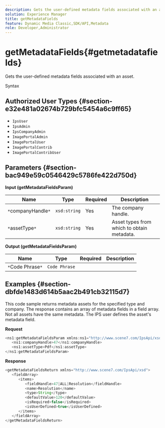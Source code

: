 ```yaml
---
description: Gets the user-defined metadata fields associated with an asset.
solution: Experience Manager
title: getMetadataFields
feature: Dynamic Media Classic,SDK/API,Metadata
role: Developer,Administrator
---
```


# getMetadataFields{#getmetadatafields}

Gets the user-defined metadata fields associated with an asset.

 Syntax 

## Authorized User Types {#section-e32e481a02674b729bfc5454a6c9ff65}

* `IpsUser` 
* `IpsAdmin` 
* `IpsCompanyAdmin` 
* `ImagePortalAdmin` 
* `ImagePortalUser` 
* `ImagePortalContrib` 
* `ImagePortalContribUser`

## Parameters {#section-bac949e59c0546429c5786fe422d750d}

**Input (getMetadataFieldsParam)** 

|  Name  | Type  | Required  | Description  |
|---|---|---|---|
|  `*`companyHandle`*`  | `xsd:string`  | Yes  | The company handle.  |
|  `*`assetType`*`  | `xsd:string`  | Yes  | Asset types from which to obtain metadata.  |

**Output (getMetadataFieldsParam)** 

|  Name  | Type  | Required  | Description  |
|---|---|---|---|
|  `*`Code Phrase`*`  | `Code Phrase`  |  |  |

## Examples {#section-dbfde1483d614b5aac2b491cb32115d7}

This code sample returns metadata assets for the specified type and company. The response contains an array of metadata fields in a field array. Not all assets have the same metadata. The IPS user defines the asset's metadata field.

**Request** 

```java
<ns1:getMetadataFieldsParam xmlns:ns1="http://www.scene7.com/IpsApi/xsd">
   <ns1:companyHandle>47</ns1:companyHandle>
   <ns1:assetType>Pdf</ns1:assetType>
</ns1:getMetadataFieldsParam>
```

**Response** 

```java
<getMetadataFieldsReturn xmlns="http://www.scene7.com/IpsApi/xsd">
   <fieldArray>
      <items>
         <fieldHandle>47|ALL|Resolution</fieldHandle>
         <name>Resolution</name>
         <type>String</type>
         <defaultValue>120</defaultValue>
         <isRequired>false</isRequired>
         <isUserDefined>true</isUserDefined>
      </items>
   </fieldArray>
</getMetadataFieldsReturn>
```

